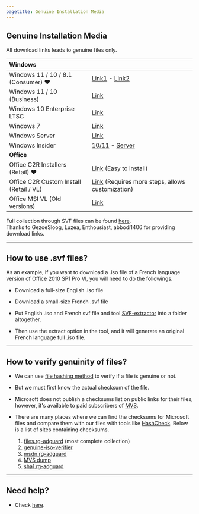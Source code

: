 ```yaml
---
pagetitle: Genuine Installation Media
---
```


## Genuine Installation Media

All download links leads to genuine files only.

| **Windows**                             |                                                                                                                                                                               |
|:--------------------------------|:------------------------------------|
| Windows 11 / 10 / 8.1 (Consumer) ❤️     | [Link1](https://www.microsoft.com/software-download) - [Link2](https://ave9858.github.io/msdl/)                                                                               |
| Windows 11 / 10 (Business)              | [Link](windows_business_links.html)                                                                                                                                           |
| Windows 10 Enterprise LTSC              | [Link](windows_ltsc_links.html)                                                                                                                                               |
| Windows 7                               | [Link](https://pastebin.com/raw/Hk2RgYzF)                                                                                                                                     |
| Windows Server                          | [Link](windows_server_links.html)                                                                                                                                             |
| Windows Insider                         | [10/11](https://www.microsoft.com/en-us/software-download/windowsinsiderpreviewiso) - [Server](https://www.microsoft.com/en-us/software-download/windowsinsiderpreviewserver) |
| **Office**                              |                                                                                                                                                                               |
| Office C2R Installers (Retail) ❤️       | [Link](office_c2r_links.html) (Easy to install)                                                                                                                               |
| Office C2R Custom Install (Retail / VL) | [Link](office_c2r_custom.html) (Requires more steps, allows customization)                                                                                                    |
| Office MSI VL (Old versions)            | [Link](https://opendirectory.luzea.de/Enthousiast/Office/)                                                                                                                    |

Full collection through SVF files can be found [here](https://pastebin.com/raw/Hk2RgYzF).\
Thanks to GezoeSloog, Luzea, Enthousiast, abbodi1406 for providing download links.

------------------------------------------------------------------------

## How to use .svf files?

As an example, if you want to download a .iso file of a French language version of Office 2010 SP1 Pro Vl, you will need to do the followings.

-   Download a full-size English .iso file

-   Download a small-size French .svf file

-   Put English .iso and French svf file and tool [SVF-extractor](https://www.softpedia.com/get/System/Back-Up-and-Recovery/SVF-eXtractor.shtml) into a folder altogether.

-   Then use the extract option in the tool, and it will generate an original French language full .iso file.

------------------------------------------------------------------------

## How to verify genuinity of files?

-   We can use [file hashing method](https://en.wikipedia.org/wiki/File_verification) to verify if a file is genuine or not.

-   But we must first know the actual checksum of the file.

-   Microsoft does not publish a checksums list on public links for their files, however, it's available to paid subscribers of [MVS](https://visualstudio.microsoft.com/subscriptions/).

-   There are many places where we can find the checksums for Microsoft files and compare them with our files with tools like [HashCheck](https://github.com/gurnec/HashCheck/releases). Below is a list of sites containing checksums.

    1.  [files.rg-adguard](https://files.rg-adguard.net/) (most complete collection)
    2.  [genuine-iso-verifier](https://genuine-iso-verifier.weebly.com/)
    3.  [msdn.rg-adguard](https://msdn.rg-adguard.net/)
    4.  [MVS dump](https://awuctl.github.io/mvs/)
    5.  [sha1.rg-adguard](https://sha1.rg-adguard.net/)

------------------------------------------------------------------------

## Need help?

-   Check [here](contactus.html).
